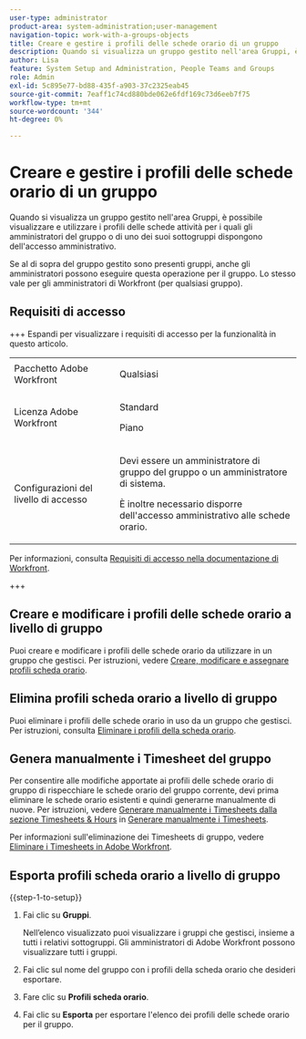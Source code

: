 ```yaml
---
user-type: administrator
product-area: system-administration;user-management
navigation-topic: work-with-a-groups-objects
title: Creare e gestire i profili delle schede orario di un gruppo
description: Quando si visualizza un gruppo gestito nell'area Gruppi, è possibile visualizzare e utilizzare i profili delle schede attività per i quali gli amministratori del gruppo o di uno dei suoi sottogruppi dispongono dell'accesso amministrativo.
author: Lisa
feature: System Setup and Administration, People Teams and Groups
role: Admin
exl-id: 5c895e77-bd88-435f-a903-37c2325eab45
source-git-commit: 7eaff1c74cd880bde062e6fdf169c73d6eeb7f75
workflow-type: tm+mt
source-wordcount: '344'
ht-degree: 0%

---
```


# Creare e gestire i profili delle schede orario di un gruppo

<!--
<p data-mc-conditions="QuicksilverOrClassic.Draft mode">Do this to other step articles about objects and groups? Remove steps and point to main article; add group or step in that article. Already done previously for approval processes.</p>
-->

Quando si visualizza un gruppo gestito nell&#39;area Gruppi, è possibile visualizzare e utilizzare i profili delle schede attività per i quali gli amministratori del gruppo o di uno dei suoi sottogruppi dispongono dell&#39;accesso amministrativo.

Se al di sopra del gruppo gestito sono presenti gruppi, anche gli amministratori possono eseguire questa operazione per il gruppo. Lo stesso vale per gli amministratori di Workfront (per qualsiasi gruppo).

## Requisiti di accesso

+++ Espandi per visualizzare i requisiti di accesso per la funzionalità in questo articolo.

<table style="table-layout:auto"> 
 <col> 
 <col> 
 <tbody> 
  <tr> 
   <td>Pacchetto Adobe Workfront</td> 
   <td><p>Qualsiasi</p></td> 
  </tr> 
  <tr> 
   <td>Licenza Adobe Workfront</td> 
   <td><p>Standard</p>
       <p>Piano</p></td>
  </tr>
  <tr> 
   <td>Configurazioni del livello di accesso</td> 
   <td><p>Devi essere un amministratore di gruppo del gruppo o un amministratore di sistema.</p>
   <p>È inoltre necessario disporre dell'accesso amministrativo alle schede orario.</p></td>
  </tr>
 </tbody> 
</table>

Per informazioni, consulta [Requisiti di accesso nella documentazione di Workfront](/help/quicksilver/administration-and-setup/add-users/access-levels-and-object-permissions/access-level-requirements-in-documentation.md).

+++

## Creare e modificare i profili delle schede orario a livello di gruppo

Puoi creare e modificare i profili delle schede orario da utilizzare in un gruppo che gestisci. Per istruzioni, vedere [Creare, modificare e assegnare profili scheda orario](../../../timesheets/create-and-manage-timesheets/create-timesheet-profiles.md).

## Elimina profili scheda orario a livello di gruppo

Puoi eliminare i profili delle schede orario in uso da un gruppo che gestisci. Per istruzioni, consulta [Eliminare i profili della scheda orario](../../../timesheets/create-and-manage-timesheets/delete-timesheet-profiles.md).

## Genera manualmente i Timesheet del gruppo

Per consentire alle modifiche apportate ai profili delle schede orario di gruppo di rispecchiare le schede orario del gruppo corrente, devi prima eliminare le schede orario esistenti e quindi generarne manualmente di nuove. Per istruzioni, vedere [Generare manualmente i Timesheets dalla sezione Timesheets &amp; Hours](../../../timesheets/create-and-manage-timesheets/manually-generate-timesheets.md#manually) in [Generare manualmente i Timesheets](../../../timesheets/create-and-manage-timesheets/manually-generate-timesheets.md).

Per informazioni sull&#39;eliminazione dei Timesheets di gruppo, vedere [Eliminare i Timesheets in Adobe Workfront](../../../timesheets/create-and-manage-timesheets/delete-timesheets.md).

## Esporta profili scheda orario a livello di gruppo

{{step-1-to-setup}}

1. Fai clic su **Gruppi**.

   Nell’elenco visualizzato puoi visualizzare i gruppi che gestisci, insieme a tutti i relativi sottogruppi. Gli amministratori di Adobe Workfront possono visualizzare tutti i gruppi.

1. Fai clic sul nome del gruppo con i profili della scheda orario che desideri esportare.
1. Fare clic su **Profili scheda orario**.
1. Fai clic su **Esporta** per esportare l&#39;elenco dei profili delle schede orario per il gruppo.
